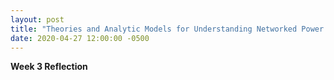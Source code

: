 ```yaml
---
layout: post
title: "Theories and Analytic Models for Understanding Networked Power and Conflict"
date: 2020-04-27 12:00:00 -0500
---
```

**Week 3 Reflection**
